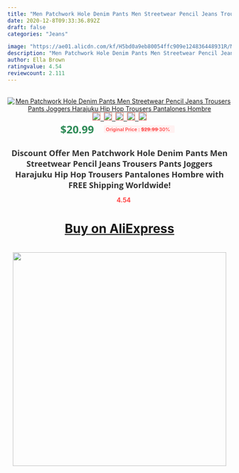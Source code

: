 ```yaml
---
title: "Men Patchwork Hole Denim Pants Men Streetwear Pencil Jeans Trousers Pants Joggers Harajuku Hip Hop Trousers Pantalones Hombre"
date: 2020-12-8T09:33:36.892Z
draft: false
categories: "Jeans"

image: "https://ae01.alicdn.com/kf/H5bd0a9eb80054ffc909e124836448931R/Men-Patchwork-Hole-Denim-Pants-Men-Streetwear-Pencil-Jeans-Trousers-Pants-Joggers-Harajuku-Hip-Hop-Trousers.png_220x220.png"
description: "Men Patchwork Hole Denim Pants Men Streetwear Pencil Jeans Trousers Pants Joggers Harajuku Hip Hop Trousers Pantalones Hombre"
author: Ella Brown
ratingvalue: 4.54
reviewcount: 2.111
---
```

<br>
<div style="text-align: center;">
<a href="https://s.click.aliexpress.com/e/_9J0hKd" target="_blank" rel="nofollow noopener noreferrer"><img alt="Men Patchwork Hole Denim Pants Men Streetwear Pencil Jeans Trousers Pants Joggers Harajuku Hip Hop Trousers Pantalones Hombre" class="magnifier-image" src="https://ae01.alicdn.com/kf/H5bd0a9eb80054ffc909e124836448931R/Men-Patchwork-Hole-Denim-Pants-Men-Streetwear-Pencil-Jeans-Trousers-Pants-Joggers-Harajuku-Hip-Hop-Trousers.png_220x220.png_640x640.jpg">
<br>
<img style="border:1px solid salmon" src="https://ae01.alicdn.com/kf/H5bd0a9eb80054ffc909e124836448931R/Men-Patchwork-Hole-Denim-Pants-Men-Streetwear-Pencil-Jeans-Trousers-Pants-Joggers-Harajuku-Hip-Hop-Trousers.png_120x120.jpg">&nbsp;&nbsp;<img style="border:1px solid salmon" src="https://ae01.alicdn.com/kf/H538d52a8eb9d416aa83dc144dadb7f990/Men-Patchwork-Hole-Denim-Pants-Men-Streetwear-Pencil-Jeans-Trousers-Pants-Joggers-Harajuku-Hip-Hop-Trousers.jpg_120x120.jpg">&nbsp;&nbsp;<img style="border:1px solid salmon" src="https://ae01.alicdn.com/kf/H4f232795b08f4d8b9e53ee15cb4c75b3d/Men-Patchwork-Hole-Denim-Pants-Men-Streetwear-Pencil-Jeans-Trousers-Pants-Joggers-Harajuku-Hip-Hop-Trousers.jpg_120x120.jpg">&nbsp;&nbsp;<img style="border:1px solid salmon" src="https://ae01.alicdn.com/kf/H79e36dcc10fc4b9ebaa48dbb4f9e347eg/Men-Patchwork-Hole-Denim-Pants-Men-Streetwear-Pencil-Jeans-Trousers-Pants-Joggers-Harajuku-Hip-Hop-Trousers.jpg_120x120.jpg">&nbsp;&nbsp;<img style="border:1px solid salmon" src="https://ae01.alicdn.com/kf/H0ad8e54effc240089868383312761f57c/Men-Patchwork-Hole-Denim-Pants-Men-Streetwear-Pencil-Jeans-Trousers-Pants-Joggers-Harajuku-Hip-Hop-Trousers.jpg_120x120.jpg"></a></div><br0>
<div style="text-align: center;"><span style="background-color: white; border: 0px; box-sizing: border-box; color: seagreen; display: inline-block; font-family: &quot;open sans&quot; , &quot;arial&quot; , &quot;helvetica&quot; , sans-serif , &quot;heiti&quot;; font-size: 24px; font-stretch: inherit; font-weight: 700; line-height: inherit; margin: 0px 10px 0px 0px; padding: 0px; vertical-align: middle;">$20.99 </span>
<span style="background: rgb(255 , 241 , 241); border-radius: 3px; border: 0px; box-sizing: border-box; color: #ff4747; display: inline-block; font-family: inherit; font-size: 12px; font-stretch: inherit; font-style: inherit; font-variant: inherit; font-weight: 600; line-height: inherit; margin: 0px; padding: 2px 5px; transform: scale(0.9); vertical-align: middle;">Original Price : <b style="text-decoration: line-through;">$29.99 </b> 30%&nbsp;&nbsp;</span></div>
<h1 style="color: #333333; display: inline-block; font-family: &quot;open sans&quot; , &quot;arial&quot; , &quot;helvetica&quot; , sans-serif , &quot;heiti&quot;; font-size: 18px; font-stretch: inherit; font-weight: 700; text-align: center;">Discount Offer Men Patchwork Hole Denim Pants Men Streetwear Pencil Jeans Trousers Pants Joggers Harajuku Hip Hop Trousers Pantalones Hombre with FREE Shipping Worldwide!</h1>
<div style="color: #ff4747; text-align: center;">
<img src="https://4.bp.blogspot.com/-M0ZcTcb-5uY/XleCXlxnR4I/AAAAAAAAAEc/OrjgMkXV1oMQFaCRZj5HQwOCBcu3w1FegCPcBGAYYCw/s1600/star.png" style="height: 15px;">&nbsp;<b>4.54</b></div>
<div class="button_cont" align="center"><a class="buynow_a" href="https://s.click.aliexpress.com/e/_9J0hKd" target="_blank" rel="nofollow noopener noreferrer"><H1>Buy on AliExpress</H1></a></div><br>
<div class="separator" style="clear: both; text-align: center;">
<img src="https://lh3.googleusercontent.com/-pTy5HemUv9M/XlePHvY0dAI/AAAAAAAAAE4/0nX5iRUoIWY8eMW9Dpxeirr157OZliDIgCLcBGAsYHQ/s1600/badge.gif" width="480">
</div>
